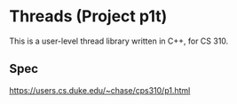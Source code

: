 # Threads (Project p1t)

This is a user-level thread library written in C++, for CS 310.

## Spec
https://users.cs.duke.edu/~chase/cps310/p1.html
